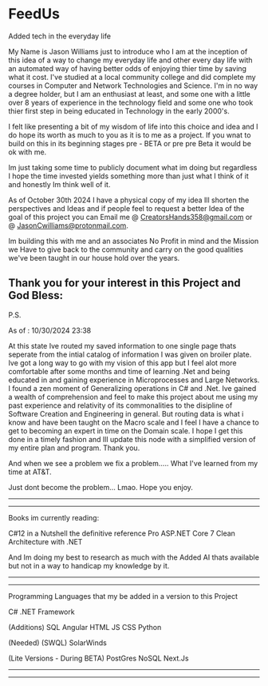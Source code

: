# FeedUs
Added tech in the everyday life

My Name is Jason Williams just to introduce who I am at the inception of this idea of a way to change my everyday life and other every day life with an automated way of having better odds of enjoying thier time by saving what it cost. I've studied at a local community college and did complete my courses in Computer and Network Technologies and Science. I'm in no way a degree holder, but I am an enthusiast at least, and some one with a little over 8 years of experience in the technology field and some one who took thier first step in being educated in Technology in the early 2000's. 

I felt like presenting a bit of my wisdom of life into this choice and idea and I do hope its worth as much to you as it is to me as a project. If you wnat to build on this in its beginning stages pre - BETA or pre pre Beta it would be ok with me. 

Im just taking some time to publicly document what im doing but regardless I hope the time invested yields something more than just what I think of it and honestly Im think well of it.

As of October 30th 2024 I have a physical copy of my idea Ill shorten the perspectives and Ideas and if people feel to request a better Idea of the goal of this project you can Email me @ CreatorsHands358@gmail.com or @ JasonCwilliams@protonmail.com. 

Im building this with me and an associates No Profit in mind and the Mission we Have to give back to the community and carry on the good qualities we've been taught in our house hold over the years.

Thank you for your interest in this Project and God Bless:
-------------------------------------------------------------------------------------------------------------------------------------------------------
P.S.

As of : 10/30/2024 23:38

At this state Ive routed my saved information to one single page thats seperate from the intial catalog of information I was given on broiler plate. Ive got a long way to go with my vision of this app but I feel alot more comfortable after some months and time of learning .Net and being educated in and gaining experience in Microprocesses and Large Networks. I found a zen moment of Generalizing operations in C# and .Net. Ive gained a wealth of comprehension and feel to make this project about me using my past experience and relativity of its commonalities to the disipline of Software Creation and Engineering in general. But routing data is what i know and have been taught on the Macro scale and I feel I have a chance to get to becoming an expert in time on the Domain scale. I hope I get this done in a timely fashion and Ill update this node with a simplified version of my entire plan and program. Thank you. 

And when we see a problem we fix a problem..... What I've learned from my time at AT&T.

Just dont become the problem... Lmao. Hope you enjoy.

-------------------------------------------------------------------------------------------------------------------------------------------------------
-------------------------------------------------------------------------------------------------------------------------------------------------------

Books im currently reading:

C#12 in a Nutshell the definitive reference
Pro ASP.NET Core 7 
Clean Architecture with .NET

And Im doing my best to research as much with the Added AI thats available but not in a way to handicap my knowledge by it.

-------------------------------------------------------------------------------------------------------------------------------------------------------
-------------------------------------------------------------------------------------------------------------------------------------------------------

Programming Languages that my be added in a version to this Project

C# 
.NET Framework

(Additions)
SQL
Angular
HTML
JS
CSS
Python

(Needed)
(SWQL)
SolarWinds

(Lite Versions - During BETA)
PostGres
NoSQL
Next.Js

-------------------------------------------------------------------------------------------------------------------------------------------------------
-------------------------------------------------------------------------------------------------------------------------------------------------------


